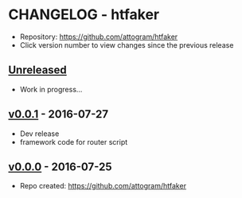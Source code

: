 # CHANGELOG - htfaker

- Repository: <https://github.com/attogram/htfaker>
- Click version number to view changes since the previous release

## [Unreleased]

- Work in progress...

## [v0.0.1] - 2016-07-27

- Dev release
- framework code for router script

## [v0.0.0] - 2016-07-25

- Repo created: <https://github.com/attogram/htfaker>

[Unreleased]: https://github.com/attogram/htfaker/compare/v0.0.1...HEAD
[v0.0.1]: https://github.com/attogram/htfaker/compare/4a6da88...v0.0.1
[v0.0.0]: https://github.com/attogram/htfaker/tree/4a6da88
